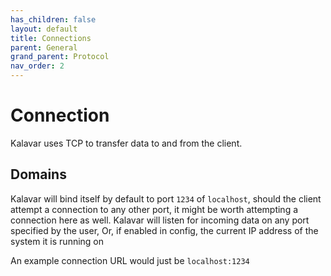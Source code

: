 ```yaml
---
has_children: false
layout: default
title: Connections
parent: General
grand_parent: Protocol
nav_order: 2
---
```

# Connection
Kalavar uses TCP to transfer data to and from the client. 

## Domains
Kalavar will bind itself by default to port `1234` of `localhost`, should the client attempt a connection to any other port, it might be worth attempting a connection here as well. Kalavar will listen for incoming data on any port specified by the user, Or, if enabled in config, the current IP address of the system it is running on

An example connection URL would just be `localhost:1234`